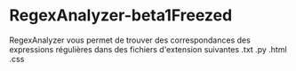 # RegexAnalyzer-beta1Freezed
RegexAnalyzer vous permet de trouver des correspondances des expressions régulières dans des fichiers d'extension suivantes .txt .py .html .css
